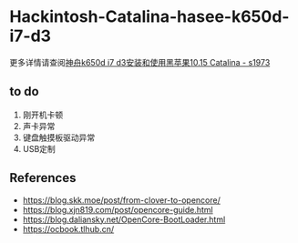 # Hackintosh-Catalina-hasee-k650d-i7-d3
更多详情请查阅[神舟k650d i7 d3安装和使用黑苹果10.15 Catalina - s1973](https://s1973.top/blog/0015730470006545b49e611cb91470daaacb539b7034eae000)

## to do
1. 刚开机卡顿
2. 声卡异常
3. 键盘触摸板驱动异常
4. USB定制

## References
- https://blog.skk.moe/post/from-clover-to-opencore/
- https://blog.xjn819.com/post/opencore-guide.html
- https://blog.daliansky.net/OpenCore-BootLoader.html
- https://ocbook.tlhub.cn/